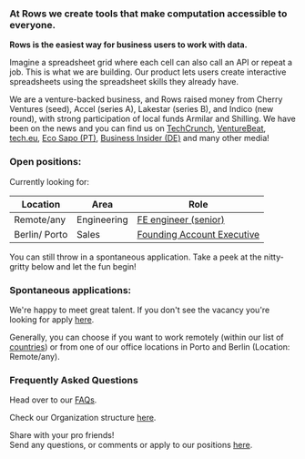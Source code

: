 ### At Rows we create tools that make computation accessible to everyone.

**Rows is the easiest way for business users to work with data.**

Imagine a spreadsheet grid where each cell can also call an API or repeat a job. This is what we are building. Our product lets users create interactive spreadsheets using the spreadsheet skills they already have.

We are a venture-backed business, and Rows raised money from Cherry Ventures (seed), Accel (series A), Lakestar (series B), and Indico (new round), with strong participation of local funds Armilar and Shilling. We have been on the news and you can find us on [TechCrunch](https://tcrn.ch/3dEhNKD), [VentureBeat](https://venturebeat.com/2021/02/23/rows-raises-16-million-and-launches-next-gen-spreadsheets-with-built-in-data-integrations/), [tech.eu](https://tech.eu/brief/rows-series-b/), [Eco Sapo (PT)](https://eco.sapo.pt/2021/02/23/rows-capta-13-milhoes-em-serie-b-para-continuar-a-fazer-crescer-equipa-e-produto-entre-o-porto-e-berlim/), [Business Insider (DE)](https://www.businessinsider.de/gruenderszene/rows-excel-konkurrent-finanzierung/) and many other media!

### Open positions: 

Currently looking for:

| Location             | Area         | Role                                                                   | 
| -------------------- | ------------ | ---------------------------------------------------------------------- |   
| Remote/any           | Engineering  | [FE engineer (senior)](/job%20descriptions/FE%20engineer%20(senior).md) |
| Berlin/ Porto        | Sales        | [Founding Account Executive](/job%20descriptions/Founding%20Account%20Executive.md) | 

You can still throw in a spontaneous application. Take a peek at the nitty-gritty below and let the fun begin!

### Spontaneous applications:

We're happy to meet great talent. If you don't see the vacancy you're looking for apply [here](mailto:join@rows.com).

Generally, you can choose if you want to work remotely (within our list of [countries](https://github.com/rows/hiring/blob/master/FAQs.md)) or from one of our office locations in Porto and Berlin (Location: Remote/any).


### Frequently Asked Questions
Head over to our [FAQs](/FAQs.md).

Check our Organization structure [here](/Teams.md).

Share with your pro friends!  
Send any questions, or comments or apply to our positions [here](mailto:join@rows.com).
